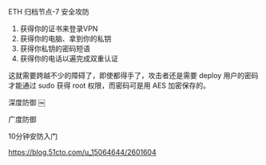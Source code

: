 ETH 归档节点-7 安全攻防

1. 获得你的证书来登录VPN
2. 获得你的电脑、拿到你的私钥
3. 获得你私钥的密码短语
4. 获得你的电话以遍完成双重认证



这就需要跨越不少的障碍了，即使都得手了，攻击者还是需要 deploy 用户的密码才能通过 sudo 获得 root 权限，而密码可是用 AES 加密保存的。







深度防御
￼


广度防御


10分钟安防入门

https://blog.51cto.com/u_15064644/2601604
